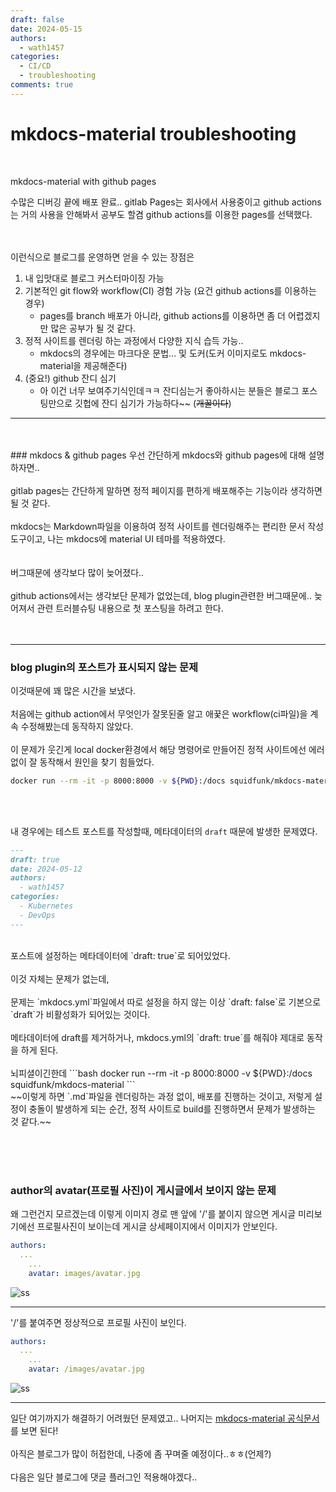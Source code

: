 ```yaml
---
draft: false
date: 2024-05-15
authors:
  - wath1457
categories:
  - CI/CD
  - troubleshooting
comments: true
---
```


# mkdocs-material troubleshooting
<br>

mkdocs-material with github pages

수많은 디버깅 끝에 배포 완료..
gitlab Pages는 회사에서 사용중이고 github actions는 거의 사용을 안해봐서 공부도 할겸 github actions를 이용한 pages를 선택했다.


<br><br>
이런식으로 블로그를 운영하면 얻을 수 있는 장점은
<br>
<!-- more -->
1. 내 입맛대로 블로그 커스터마이징 가능
2. 기본적인 git flow와 workflow(CI) 경험 가능 (요건 github actions를 이용하는 경우)
    - pages를 branch 배포가 아니라, github actions를 이용하면 좀 더 어렵겠지만 많은 공부가 될 것 같다.
3. 정적 사이트를 렌더링 하는 과정에서 다양한 지식 습득 가능..
    - mkdocs의 경우에는 마크다운 문법... 및 도커(도커 이미지로도 mkdocs-material을 제공해준다)
4. (중요!) github 잔디 심기
    - 아 이건 너무 보여주기식인데ㅋㅋ 잔디심는거 좋아하시는 분들은 블로그 포스팅만으로 깃헙에 잔디 심기가 가능하다~~ (~~개꿀이다~~)

<hr>
<br><br>
### mkdocs & github pages
우선 간단하게 mkdocs와 github pages에 대해 설명하자면..
<br><br>
gitlab pages는 간단하게 말하면 정적 페이지를 편하게 배포해주는 기능이라 생각하면 될 것 같다.
<br><br>
mkdocs는 Markdown파일을 이용하여 정적 사이트를 렌더링해주는 편리한 문서 작성 도구이고, 나는 mkdocs에 material UI 테마를 적용하였다.
<br><br><br>
버그때문에 생각보다 많이 늦어졌다..
<br><br>
github actions에서는 생각보단 문제가 없었는데, blog plugin관련한 버그때문에.. 늦어져서 관련 트러블슈팅 내용으로 첫 포스팅을 하려고 한다.
<br><br><br>

<hr>

### blog plugin의 포스트가 표시되지 않는 문제

이것때문에 꽤 많은 시간을 보냈다.
<br><br>
처음에는 github action에서 무엇인가 잘못된줄 알고 애꿎은 workflow(ci파일)을 계속 수정해봤는데 동작하지 않았다.
<br><br>
이 문제가 웃긴게 local docker환경에서 해당 명령어로 만들어진 정적 사이트에선 에러없이 잘 동작해서 원인을 찾기 힘들었다.
```bash
docker run --rm -it -p 8000:8000 -v ${PWD}:/docs squidfunk/mkdocs-material
```
<br><br>

내 경우에는 테스트 포스트를 작성할때, 메타데이터의 `draft` 때문에 발생한 문제였다.
```markdown
---
draft: true
date: 2024-05-12
authors:
  - wath1457
categories:
  - Kubernetes
  - DevOps
---
```
<br>
포스트에 설정하는 메타데이터에 `draft: true`로 되어있었다.
<br><br>
이것 자체는 문제가 없는데,
<br><br>
문제는 `mkdocs.yml`파일에서 따로 설정을 하지 않는 이상 `draft: false`로 기본으로 `draft`가 비활성화가 되어있는 것이다.
<br><br>
메타데이터에 draft를 제거하거나, mkdocs.yml의 `draft: true`를 해줘야 제대로 동작을 하게 된다.
<br><br>
뇌피셜이긴한데
```bash
docker run --rm -it -p 8000:8000 -v ${PWD}:/docs squidfunk/mkdocs-material
```
<br>
~~이렇게 하면 `.md`파일을 렌더링하는 과정 없이, 배포를 진행하는 것이고,
저렇게 설정이 충돌이 발생하게 되는 순간, 정적 사이트로 build를 진행하면서 문제가 발생하는 것 같다.~~

<br><br><br>
### author의 avatar(프로필 사진)이 게시글에서 보이지 않는 문제

왜 그런건지 모르겠는데 이렇게 이미지 경로 맨 앞에  '/'를 붙이지 않으면 게시글 미리보기에선 프로필사진이 보이는데 게시글 상세페이지에서 이미지가 안보인다.
```yml
authors:
  ...
    ...
    avatar: images/avatar.jpg
```
![ss](/images/mkdocs-troubleshooting/2.PNG)

<hr>

'/'를 붙여주면 정상적으로 프로필 사진이 보인다.
```yml
authors:
  ...
    ...
    avatar: /images/avatar.jpg
```
![ss](/images/mkdocs-troubleshooting/1.PNG)

<hr/>

일단 여기까지가 해결하기 어려웠던 문제였고.. 나머지는 [mkdocs-material 공식문서](https://squidfunk.github.io/mkdocs-material/)를 보면 된다!
<br><br>
아직은 블로그가 많이 허접한데, 나중에 좀 꾸며줄 예정이다..ㅎㅎ(언제?)
<br><br>
다음은 일단 블로그에 댓글 플러그인 적용해야겠다..